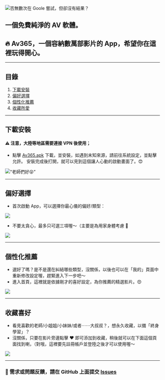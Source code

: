 ![否無數次在 Goole 嘗試，但卻沒有結果？](https://github.com/av365app/App/blob/main/Resources/Google%20.png?raw=true)

## 一個免費純淨的 AV 軟體。
## 🔥 Av365，一個容納數萬部影片的 App，希望你在這裡玩得開心。  

---
## 目錄
1. [下載安裝](#下載安裝)
2. [偏好選擇](#偏好選擇)
3. [個性化推薦](#個性化推薦)
4. [收藏所愛](#收藏喜好)

---

## 下載安裝
#### ⚠️ 注意，大陸等地區需要連接 VPN 後使用；

* 點擊  [Av365.apk](https://github.com/av365app/App/releases/download/av/AV365_v0.6_beta_release20210127.apk)  下載，並安裝，如遇到未知來源，請前往系統設定，並點擊允許。
安裝完成後打開，就可以見到這個讓人心動的啟動畫面了。😍

![“老師們好😝”](https://github.com/av365app/App/blob/main/Resources/Screenshot_2.png?raw=true)

---
## 偏好選擇
* 首次啟動 App，可以選擇你最心儀的偏好/類型：

![](https://github.com/av365app/App/blob/main/Resources/Screenshot_3.png?raw=true)


* 不要太貪心，最多只可選三項喔～（主要是為用家身體考慮 🐶

![](https://github.com/av365app/App/blob/main/Resources/Screenshot_4.png?raw=true)

---

## 個性化推薦
* 選好了嗎？是不是還在糾結哪些類型，沒關係，以後也可以在「我的」頁面中重新修改設定喔，趕緊進入下一步吧～ 
* 進入首頁，這裡就是依據剛才的喜好設定，為你推薦的精選影片。😍

![](https://github.com/av365app/App/blob/main/Resources/Screenshot_5.png?raw=true)

---

## 收藏喜好
* 看見喜歡的老師/小姐姐/小妹妹/或者⋯⋯大叔叔？，想永久收藏，以備「終身學習」？
* 沒關係，只要在影片旁邊點擊 ❤️ 即可添加到收藏，稍後就可以在下面這個頁面找到喇，（對哦，這裡要先註冊帳戶並登陸之後才可以使用喔～

![](https://github.com/av365app/App/blob/main/Resources/Screenshot_7.jpg?raw=true)

---

### 📝 需求或問題反饋，請在 GitHub 上面提交 [Issues](https://github.com/av365app/App/issues)
